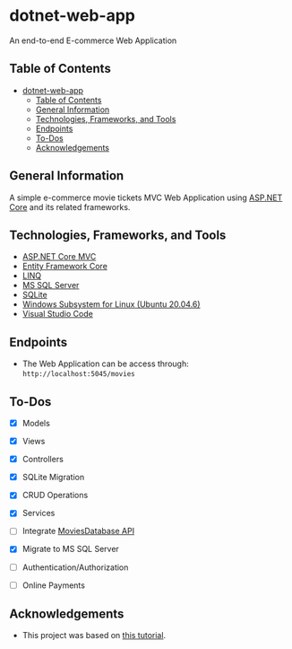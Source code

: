# dotnet-web-app
An end-to-end E-commerce Web Application

## Table of Contents
- [dotnet-web-app](#dotnet-web-app)
  - [Table of Contents](#table-of-contents)
  - [General Information](#general-information)
  - [Technologies, Frameworks, and Tools](#technologies-frameworks-and-tools)
  - [Endpoints](#endpoints)
  - [To-Dos](#to-dos)
  - [Acknowledgements](#acknowledgements)


## General Information
A simple e-commerce movie tickets MVC Web Application using [ASP.NET Core](https://learn.microsoft.com/en-us/aspnet/core/getting-started/?view=aspnetcore-7.0&tabs=windows) and its related frameworks.


## Technologies, Frameworks, and Tools
- [ASP.NET Core MVC](https://learn.microsoft.com/en-us/aspnet/core/mvc/overview?view=aspnetcore-7.0)
- [Entity Framework Core](https://learn.microsoft.com/en-us/ef/core/)
- [LINQ](https://learn.microsoft.com/en-us/dotnet/framework/data/adonet/ef/language-reference/linq-to-entities)
- [MS SQL Server](https://learn.microsoft.com/en-us/sql/?view=sql-server-ver16)
- [SQLite](https://learn.microsoft.com/en-us/dotnet/standard/data/sqlite/?tabs=netcore-cli)
- [Windows Subsystem for Linux (Ubuntu 20.04.6)](https://ubuntu.com/tutorials/install-ubuntu-on-wsl2-on-windows-10#1-overview)
- [Visual Studio Code](https://code.visualstudio.com/docs/languages/dotnet)


## Endpoints
- The Web Application can be access through: `http://localhost:5045/movies`


## To-Dos
- [x] Models
- [x] Views
- [x] Controllers
- [x] SQLite Migration
- [x] CRUD Operations
- [x] Services
- [ ] Integrate [MoviesDatabase API](https://rapidapi.com/SAdrian/api/moviesdatabase)
- [x] Migrate to MS SQL Server
- [ ] Authentication/Authorization
- [ ] Online Payments


## Acknowledgements
- This project was based on [this tutorial](https://www.youtube.com/watch?v=Jp25zkAGHJc&list=PL2Q8rFbm-4ruTcZY39MNOsEu4p76HQ5VX&index=26).
